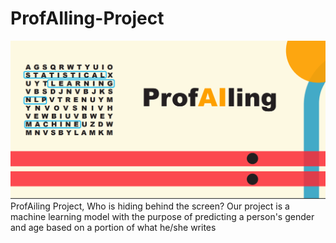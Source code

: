 # ProfAIling-Project
<img src ="https://github.com/ProfAiling/ProfAIling-Project/blob/main/Sfondo.png" alt="MLBC">
ProfAiling Project, Who is hiding behind the screen? Our project is a machine learning model with the purpose of predicting a person's gender and age based on a portion of what he/she writes
